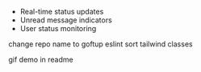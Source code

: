 - Real-time status updates
- Unread message indicators
- User status monitoring

change repo name to goftup
eslint
sort tailwind classes

gif demo in readme
